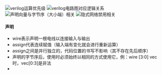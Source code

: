 ![verilog运算优先级](../预学习/image/verilog运算优先级.png)
![verilog电路图对应逻辑关系](../预学习/image/verilog电路图对应逻辑运算.png)
![声明向量与字节序（大小端）相关](../预学习/image/字节序.png)
![隐式网络禁用相关](../预学习/隐式网络.png)
#### 声明
- wire表示声明一根电线以连接输入与输出
- assign代表连续赋值（输入端有变化就会进行重新运算）
- assign之间是并行独立的，代码位置的书写不影响（其不存在先后顺序）
- 声明的字节序后，使用时必须始终以相同的方式使用它，例：wire [3:0] vec时，vec[0:3]是非法
- 
